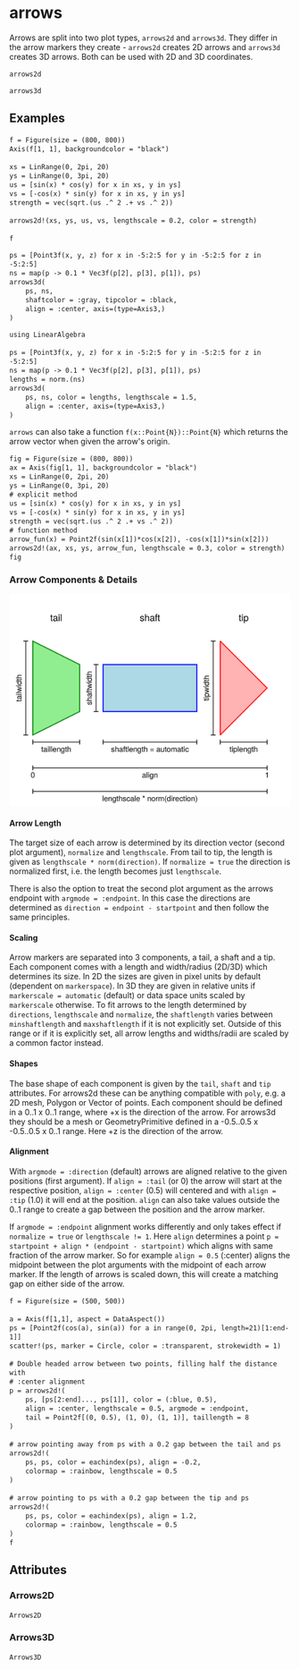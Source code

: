 # arrows

Arrows are split into two plot types, `arrows2d` and `arrows3d`.
They differ in the arrow markers they create - `arrows2d` creates 2D arrows and `arrows3d` creates 3D arrows.
Both can be used with 2D and 3D coordinates.

```@shortdocs; canonical=false
arrows2d
```

```@shortdocs; canonical=false
arrows3d
```

## Examples

```@figure
f = Figure(size = (800, 800))
Axis(f[1, 1], backgroundcolor = "black")

xs = LinRange(0, 2pi, 20)
ys = LinRange(0, 3pi, 20)
us = [sin(x) * cos(y) for x in xs, y in ys]
vs = [-cos(x) * sin(y) for x in xs, y in ys]
strength = vec(sqrt.(us .^ 2 .+ vs .^ 2))

arrows2d!(xs, ys, us, vs, lengthscale = 0.2, color = strength)

f
```

```@figure backend=GLMakie
ps = [Point3f(x, y, z) for x in -5:2:5 for y in -5:2:5 for z in -5:2:5]
ns = map(p -> 0.1 * Vec3f(p[2], p[3], p[1]), ps)
arrows3d(
    ps, ns,
    shaftcolor = :gray, tipcolor = :black,
    align = :center, axis=(type=Axis3,)
)
```

```@figure backend=GLMakie
using LinearAlgebra

ps = [Point3f(x, y, z) for x in -5:2:5 for y in -5:2:5 for z in -5:2:5]
ns = map(p -> 0.1 * Vec3f(p[2], p[3], p[1]), ps)
lengths = norm.(ns)
arrows3d(
    ps, ns, color = lengths, lengthscale = 1.5,
    align = :center, axis=(type=Axis3,)
)
```

`arrows` can also take a function `f(x::Point{N})::Point{N}` which returns the arrow vector when given the arrow's origin.

```@figure
fig = Figure(size = (800, 800))
ax = Axis(fig[1, 1], backgroundcolor = "black")
xs = LinRange(0, 2pi, 20)
ys = LinRange(0, 3pi, 20)
# explicit method
us = [sin(x) * cos(y) for x in xs, y in ys]
vs = [-cos(x) * sin(y) for x in xs, y in ys]
strength = vec(sqrt.(us .^ 2 .+ vs .^ 2))
# function method
arrow_fun(x) = Point2f(sin(x[1])*cos(x[2]), -cos(x[1])*sin(x[2]))
arrows2d!(ax, xs, ys, arrow_fun, lengthscale = 0.3, color = strength)
fig
```

### Arrow Components & Details

![Arrow Components](../../assets/arrow_components.png)

#### Arrow Length

The target size of each arrow is determined by its direction vector (second plot argument), `normalize` and `lengthscale`.
From tail to tip, the length is given as `lengthscale * norm(direction)`.
If `normalize = true` the direction is normalized first, i.e. the length becomes just `lengthscale`.

There is also the option to treat the second plot argument as the arrows endpoint with `argmode = :endpoint`.
In this case the directions are determined as `direction = endpoint - startpoint` and then follow the same principles.

#### Scaling

Arrow markers are separated into 3 components, a tail, a shaft and a tip.
Each component comes with a length and width/radius (2D/3D) which determines its size.
In 2D the sizes are given in pixel units by default (dependent on `markerspace`).
In 3D they are given in relative units if `markerscale = automatic` (default) or data space units scaled by `markerscale` otherwise.
To fit arrows to the length determined by `directions`, `lengthscale` and `normalize`, the `shaftlength` varies between `minshaftlength` and `maxshaftlength` if it is not explicitly set.
Outside of this range or if it is explicitly set, all arrow lengths and widths/radii are scaled by a common factor instead.

#### Shapes

The base shape of each component is given by the `tail`, `shaft` and `tip` attributes.
For arrows2d these can be anything compatible with `poly`, e.g. a 2D mesh, Polygon or Vector of points.
Each component should be defined in a 0..1 x 0..1 range, where +x is the direction of the arrow.
For arrows3d they should be a mesh or GeometryPrimitive defined in a -0.5..0.5 x -0.5..0.5 x 0..1 range.
Here +z is the direction of the arrow.

#### Alignment

With `argmode = :direction` (default) arrows are aligned relative to the given positions (first argument).
If `align = :tail` (or 0) the arrow will start at the respective position, `align = :center` (0.5) will centered and with `align = :tip` (1.0) it will end at the position.
`align` can also take values outside the 0..1 range to create a gap between the position and the arrow marker.

If `argmode = :endpoint` alignment works differently and only takes effect if `normalize = true` or `lengthscale != 1`.
Here `align` determines a point `p = startpoint + align * (endpoint - startpoint)` which aligns with same fraction of the arrow marker.
So for example `align = 0.5` (:center) aligns the midpoint between the plot arguments with the midpoint of each arrow marker.
If the length of arrows is scaled down, this will create a matching gap on either side of the arrow.


```@figure
f = Figure(size = (500, 500))

a = Axis(f[1,1], aspect = DataAspect())
ps = [Point2f(cos(a), sin(a)) for a in range(0, 2pi, length=21)[1:end-1]]
scatter!(ps, marker = Circle, color = :transparent, strokewidth = 1)

# Double headed arrow between two points, filling half the distance with
# :center alignment
p = arrows2d!(
    ps, [ps[2:end]..., ps[1]], color = (:blue, 0.5),
    align = :center, lengthscale = 0.5, argmode = :endpoint,
    tail = Point2f[(0, 0.5), (1, 0), (1, 1)], taillength = 8
)

# arrow pointing away from ps with a 0.2 gap between the tail and ps
arrows2d!(
    ps, ps, color = eachindex(ps), align = -0.2,
    colormap = :rainbow, lengthscale = 0.5
)

# arrow pointing to ps with a 0.2 gap between the tip and ps
arrows2d!(
    ps, ps, color = eachindex(ps), align = 1.2,
    colormap = :rainbow, lengthscale = 0.5
)
f
```

## Attributes

### Arrows2D

```@attrdocs
Arrows2D
```

### Arrows3D

```@attrdocs
Arrows3D
```
